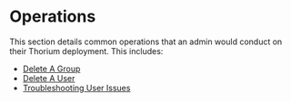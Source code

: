 # Operations

This section details common operations that an admin would conduct on their Thorium deployment. This includes:

- [Delete A Group](delete_group.md)
- [Delete A User](delete_user.md)
- [Troubleshooting User Issues](troubleshoot_user_issues.md)
